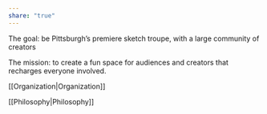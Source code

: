 ```yaml
---
share: "true"
---
```



The goal: be Pittsburgh’s premiere sketch troupe, with a large community of creators

The mission: to create a fun space for audiences and creators that recharges everyone involved. 

[[Organization|Organization]]

[[Philosophy|Philosophy]]
